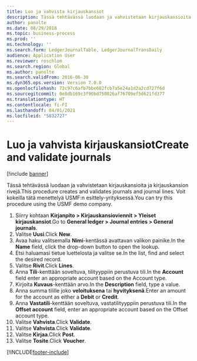 ```yaml
---
title: Luo ja vahvista kirjauskansiot
description: Tässä tehtävässä luodaan ja vahvistetaan kirjauskansioita ja kirjauskansion rivejä.
author: panolte
ms.date: 08/29/2018
ms.topic: business-process
ms.prod: ''
ms.technology: ''
ms.search.form: LedgerJournalTable, LedgerJournalTransDaily
audience: Application User
ms.reviewer: roschlom
ms.search.region: Global
ms.author: panolte
ms.search.validFrom: 2016-06-30
ms.dyn365.ops.version: Version 7.0.0
ms.openlocfilehash: 72c97c6afb7bbe602fcb7a5e24a1d2a2cd727f6d
ms.sourcegitcommit: 0e8db169c3f90bd750826af76709ef5d621fd377
ms.translationtype: HT
ms.contentlocale: fi-FI
ms.lasthandoff: 04/01/2021
ms.locfileid: "5832727"
---
```

# <a name="create-and-validate-journals"></a><span data-ttu-id="9ff76-103">Luo ja vahvista kirjauskansiot</span><span class="sxs-lookup"><span data-stu-id="9ff76-103">Create and validate journals</span></span>

[!include [banner](../../includes/banner.md)]

<span data-ttu-id="9ff76-104">Tässä tehtävässä luodaan ja vahvistetaan kirjauskansioita ja kirjauskansion rivejä.</span><span class="sxs-lookup"><span data-stu-id="9ff76-104">This procedure creates and validates journals and journal lines.</span></span> <span data-ttu-id="9ff76-105">Voit kokeilla tätä menettelyä USMF:n esittely-yrityksessä.</span><span class="sxs-lookup"><span data-stu-id="9ff76-105">You can try this procedure using the USMF demo company.</span></span>  

1. <span data-ttu-id="9ff76-106">Siirry kohtaan **Kirjanpito > Kirjauskansioviennit > Yleiset kirjauskansiot**.</span><span class="sxs-lookup"><span data-stu-id="9ff76-106">Go to **General ledger > Journal entries > General journals**.</span></span>
2. <span data-ttu-id="9ff76-107">Valitse **Uusi**.</span><span class="sxs-lookup"><span data-stu-id="9ff76-107">Click **New**.</span></span>
3. <span data-ttu-id="9ff76-108">Avaa haku valitsemalla **Nimi**-kentässä avattavan valikon painike.</span><span class="sxs-lookup"><span data-stu-id="9ff76-108">In the **Name** field, click the drop-down button to open the lookup.</span></span>
4. <span data-ttu-id="9ff76-109">Etsi haluamasi tietue luettelosta ja valitse se.</span><span class="sxs-lookup"><span data-stu-id="9ff76-109">In the list, find and select the desired record.</span></span>
5. <span data-ttu-id="9ff76-110">Valitse **Rivit**.</span><span class="sxs-lookup"><span data-stu-id="9ff76-110">Click **Lines**.</span></span>
6. <span data-ttu-id="9ff76-111">Anna **Tili**-kenttään soveltuva, tilityyppiin perustuva tili.</span><span class="sxs-lookup"><span data-stu-id="9ff76-111">In the **Account** field enter an appropriate account based on the Account type.</span></span>
7. <span data-ttu-id="9ff76-112">Kirjoita **Kuvaus**-kenttään arvo.</span><span class="sxs-lookup"><span data-stu-id="9ff76-112">In the **Description** field, type a value.</span></span>
8. <span data-ttu-id="9ff76-113">Anna summa tilille joko **veloituksena** tai **hyvityksenä**.</span><span class="sxs-lookup"><span data-stu-id="9ff76-113">Enter an amount for the account as either a **Debit** or **Credit**.</span></span> 
9. <span data-ttu-id="9ff76-114">Anna **Vastatili**-kenttään soveltuva, vastatilityyppiin perustuva tili.</span><span class="sxs-lookup"><span data-stu-id="9ff76-114">In the **Offset account** field, enter an appropriate account based on the Offset account type.</span></span>
10. <span data-ttu-id="9ff76-115">Valitse **Vahvista**.</span><span class="sxs-lookup"><span data-stu-id="9ff76-115">Click **Validate**.</span></span>
11. <span data-ttu-id="9ff76-116">Valitse **Vahvista**.</span><span class="sxs-lookup"><span data-stu-id="9ff76-116">Click **Validate**.</span></span>
12. <span data-ttu-id="9ff76-117">Valitse **Kirjaa**.</span><span class="sxs-lookup"><span data-stu-id="9ff76-117">Click **Post**.</span></span>
13. <span data-ttu-id="9ff76-118">Valitse **Tosite**.</span><span class="sxs-lookup"><span data-stu-id="9ff76-118">Click **Voucher**.</span></span>



[!INCLUDE[footer-include](../../../includes/footer-banner.md)]